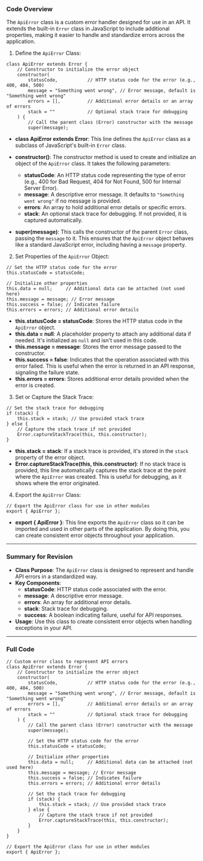### **Code Overview**

The `ApiError` class is a custom error handler designed for use in an API. It extends the built-in `Error` class in JavaScript to include additional properties, making it easier to handle and standardize errors across the application.

1. Define the `ApiError` Class:

```
class ApiError extends Error {
    // Constructor to initialize the error object
    constructor(
        statusCode,           // HTTP status code for the error (e.g., 400, 404, 500)
        message = "Something went wrong", // Error message, default is "Something went wrong"
        errors = [],          // Additional error details or an array of errors
        stack = ""            // Optional stack trace for debugging
    ) {
        // Call the parent class (Error) constructor with the message
        super(message);

```

- **class ApiError extends Error**: This line defines the `ApiError` class as a subclass of JavaScript's built-in `Error` class.
    
- **constructor()**: The constructor method is used to create and initialize an object of the `ApiError` class. It takes the following parameters:
    
    - **statusCode**: An HTTP status code representing the type of error (e.g., 400 for Bad Request, 404 for Not Found, 500 for Internal Server Error).
    - **message**: A descriptive error message. It defaults to `"Something went wrong"` if no message is provided.
    - **errors**: An array to hold additional error details or specific errors.
    - **stack**: An optional stack trace for debugging. If not provided, it is captured automatically.
- **super(message)**: This calls the constructor of the parent `Error` class, passing the `message` to it. This ensures that the `ApiError` object behaves like a standard JavaScript error, including having a `message` property.

2. Set Properties of the `ApiError` Object:

```
// Set the HTTP status code for the error
this.statusCode = statusCode;

// Initialize other properties
this.data = null;     // Additional data can be attached (not used here)
this.message = message; // Error message
this.success = false; // Indicates failure
this.errors = errors; // Additional error details

```

- **this.statusCode = statusCode**: Stores the HTTP status code in the `ApiError` object.
- **this.data = null**: A placeholder property to attach any additional data if needed. It's initialized as `null` and isn't used in this code.
- **this.message = message**: Stores the error message passed to the constructor.
- **this.success = false**: Indicates that the operation associated with this error failed. This is useful when the error is returned in an API response, signaling the failure state.
- **this.errors = errors**: Stores additional error details provided when the error is created.

3. Set or Capture the Stack Trace:

```
// Set the stack trace for debugging
if (stack) {
    this.stack = stack; // Use provided stack trace
} else {
    // Capture the stack trace if not provided
    Error.captureStackTrace(this, this.constructor);
}

```

- **this.stack = stack**: If a stack trace is provided, it's stored in the `stack` property of the error object.
- **Error.captureStackTrace(this, this.constructor)**: If no stack trace is provided, this line automatically captures the stack trace at the point where the `ApiError` was created. This is useful for debugging, as it shows where the error originated.

4. Export the `ApiError` Class:

```
// Export the ApiError class for use in other modules
export { ApiError };

```

- **export { ApiError }**: This line exports the `ApiError` class so it can be imported and used in other parts of the application. By doing this, you can create consistent error objects throughout your application.

---

### **Summary for Revision**

- **Class Purpose**: The `ApiError` class is designed to represent and handle API errors in a standardized way.
- **Key Components**:
    - **statusCode**: HTTP status code associated with the error.
    - **message**: A descriptive error message.
    - **errors**: An array for additional error details.
    - **stack**: Stack trace for debugging.
    - **success**: A boolean indicating failure, useful for API responses.
- **Usage**: Use this class to create consistent error objects when handling exceptions in your API.

---

### **Full Code**

```
// Custom error class to represent API errors
class ApiError extends Error {
    // Constructor to initialize the error object
    constructor(
        statusCode,           // HTTP status code for the error (e.g., 400, 404, 500)
        message = "Something went wrong", // Error message, default is "Something went wrong"
        errors = [],          // Additional error details or an array of errors
        stack = ""            // Optional stack trace for debugging
    ) {
        // Call the parent class (Error) constructor with the message
        super(message);

        // Set the HTTP status code for the error
        this.statusCode = statusCode;

        // Initialize other properties
        this.data = null;     // Additional data can be attached (not used here)
        this.message = message; // Error message
        this.success = false; // Indicates failure
        this.errors = errors; // Additional error details

        // Set the stack trace for debugging
        if (stack) {
            this.stack = stack; // Use provided stack trace
        } else {
            // Capture the stack trace if not provided
            Error.captureStackTrace(this, this.constructor);
        }
    }
}

// Export the ApiError class for use in other modules
export { ApiError };

```